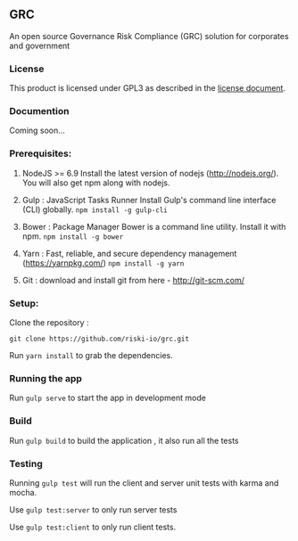 ## GRC
An open source Governance Risk Compliance (GRC) solution for corporates and government

### License

This product is licensed under GPL3 as described in the [license document](LICENSE).

### Documention
Coming soon...

### Prerequisites:

1. NodeJS >= 6.9
Install the latest version of nodejs (http://nodejs.org/). You will also get npm along with nodejs.

2. Gulp : JavaScript Tasks Runner
Install Gulp's command line interface (CLI) globally.
`npm install -g gulp-cli`

3. Bower : Package Manager
Bower is a command line utility. Install it with npm.
`npm install -g bower`

4. Yarn : Fast, reliable, and secure dependency management (https://yarnpkg.com/)
`npm install -g yarn`

5. Git : download and install git from here - http://git-scm.com/

### Setup:

Clone the repository :

`git clone https://github.com/riski-io/grc.git`

Run `yarn install` to grab the dependencies.

### Running the app

Run `gulp serve` to start the app in development mode

### Build

Run `gulp build` to build the application , it also run all the tests

### Testing

Running `gulp test` will run the client and server unit tests with karma and mocha.

Use `gulp test:server` to only run server tests

Use `gulp test:client` to only run client tests.
